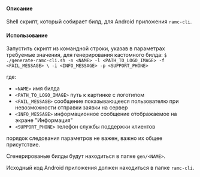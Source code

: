 #### Описание
Shell скрипт, который собирает билд, для Android приложения `ramc-cli`.

#### Использование
Запустить скрипт из командной строки, указав в параметрах требуемые значения,
для генерирования кастомного билда:
`$ ./generate-ramc-cli.sh -n <NAME> -l <PATH_TO_LOGO_IMAGE> -f <FAIL_MESSAGE> \
-i <INFO_MESSAGE> -p <SUPPORT_PHONE>`

где:

- `<NAME>` имя билда
- `<PATH_TO_LOGO_IMAGE>` путь к картинке с логотипом
- `<FAIL_MESSAGE>` сообщение показывающееся пользователю при невозможности
  отправки заявки на сервер
- `<INFO_MESSAGE>` информационное сообщение отображаемое на экране "Информация"
- `<SUPPORT_PHONE>` телефон службы поддержки клиентов

порядок следования параметров не важен,
важно их общее присутствие.

Сгенерированые билды будут находиться в папке `gen/<NAME>`.

Исходный код Android приложения должен находиться в папке `ramc-cli`.

